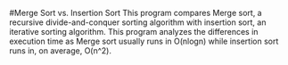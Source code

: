 #Merge Sort vs. Insertion Sort
This program compares Merge sort, a recursive divide-and-conquer sorting algorithm with insertion sort, an iterative sorting 
algorithm. This program analyzes the differences in execution time as Merge sort usually runs in O(nlogn) while insertion
sort runs in, on average, O(n^2). 